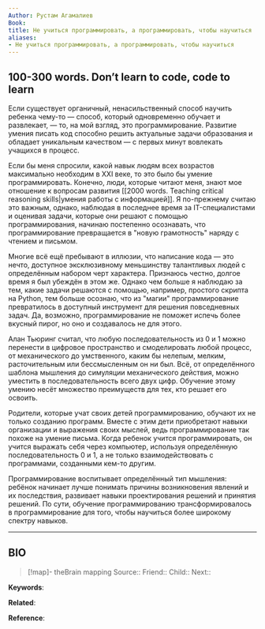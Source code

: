 ```yaml
---
Author: Рустам Агамалиев
Book: 
title: Не учиться программировать, а программировать, чтобы научиться
aliases:
- Не учиться программировать, а программировать, чтобы научиться
---
```

## 100-300 words. Don’t learn to code, code to learn

Если существует органичный, ненасильственный способ научить ребенка чему-то — способ, который одновременно обучает и развлекает, — то, на мой взгляд, это программирование. Развитие умения писать код способно решить актуальные задачи образования и обладает уникальным качеством — с первых минут вовлекать учащихся в процесс.

Если бы меня спросили, какой навык людям всех возрастов максимально необходим в XXI веке, то это было бы умение программировать. Конечно, люди, которые читают меня, знают мое отношение к вопросам развития [[2000 words. Teaching critical reasoning skills|умения работы с информацией]]. Я по-прежнему считаю это важным, однако, наблюдая в последнее время за IT-специалистами и оценивая задачи, которые они решают с помощью программирования, начинаю постепенно осознавать, что программирование превращается в "новую грамотность" наряду с чтением и письмом.

Многие всё ещё пребывают в иллюзии, что написание кода — это нечто, доступное эксклюзивному меньшинству талантливых людей с определённым набором черт характера. Признаюсь честно, долгое время я был убеждён в этом же. Однако чем больше я наблюдаю за тем, какие задачи решаются с помощью, например, простого скрипта на Python, тем больше осознаю, что из "магии" программирование превратилось в доступный инструмент для решения повседневных задач. Да, возможно, программирование не поможет испечь более вкусный пирог, но оно и создавалось не для этого.

Алан Тьюринг считал, что любую последовательность из 0 и 1 можно перенести в цифровое пространство и смоделировать любой процесс, от механического до умственного, каким бы нелепым, мелким, расточительным или бессмысленным он ни был. Всё, от определённого шаблона мышления до симуляции механического действия, можно уместить в последовательность всего двух цифр. Обучение этому умению несёт множество преимуществ для тех, кто решает его освоить.

Родители, которые учат своих детей программированию, обучают их не только созданию программ. Вместе с этим дети приобретают навыки организации и выражения своих мыслей, ведь программирование так похоже на умение письма. Когда ребенок учится программировать, он учится выражать себя через компьютер, используя определённую последовательность 0 и 1, а не только взаимодействовать с программами, созданными кем-то другим.

Программирование воспитывает определённый тип мышления: ребёнок начинает лучше понимать причины возникновения явлений и их последствия, развивает навыки проектирования решений и принятия решений. По сути, обучение программированию трансформировалось в программирование для того, чтобы научиться более широкому спектру навыков.

***
## BIO
> [!map]- theBrain mapping
> Source::
> Friend::
> Child::
> Next::

**Keywords**:

**Related**:

**Reference**: 